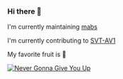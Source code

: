 ### Hi there 👋

<!--
**1480c1/1480c1** is a ✨ _special_ ✨ repository because its `README.md` (this file) appears on your GitHub profile.

Here are some ideas to get you started:

- 🔭 I’m currently working on ...
- 🌱 I’m currently learning ...
- 👯 I’m looking to collaborate on ...
- 🤔 I’m looking for help with ...
- 💬 Ask me about ...
- 📫 How to reach me: ...
- 😄 Pronouns: ...
- ⚡ Fun fact: ...
-->

I'm currently maintaining [mabs](https://github.com/m-ab-s/media-autobuild_suite)

I'm currently contributing to [SVT-AV1](https://github.com/OpenVisualCloud/SVT-AV1)

My favorite fruit is :orange:

[![Never Gonna Give You Up](http://img.youtube.com/vi/dQw4w9WgXcQ/0.jpg)](https://www.youtube.com/watch?v=dQw4w9WgXcQ "Never Gonna Give You Up")
